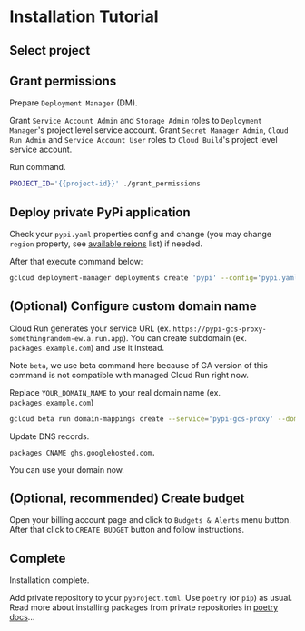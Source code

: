 Installation Tutorial
=====================

Select project
--------------

<walkthrough-project-billing-setup></walkthrough-project-billing-setup>


Grant permissions
-----------------

Prepare `Deployment Manager` (DM).

Grant `Service Account Admin` and `Storage Admin` roles to `Deployment Manager`'s project level service account.
Grant `Secret Manager Admin`, `Cloud Run Admin` and `Service Account User` roles to `Cloud Build`'s project level service account.

Run command.

```sh
PROJECT_ID='{{project-id}}' ./grant_permissions
```

Deploy private PyPi application
-------------------------------

Check your `pypi.yaml` properties config and change (you may change `region` property, see [available reions](https://cloud.google.com/compute/docs/regions-zones/#locations) list) if needed. 

After that execute command below:

```sh
gcloud deployment-manager deployments create 'pypi' --config='pypi.yaml' --description='PyPi application' --labels='app=pypi' --project='{{project-id}}'
```

(Optional) Configure custom domain name
---------------------------------------

Cloud Run generates your service URL (ex. `https://pypi-gcs-proxy-somethingrandom-ew.a.run.app`). You can create subdomain (ex. `packages.example.com`) and use it instead.

Note `beta`, we use beta command here because of GA version of this command is not compatible with managed Cloud Run right now.

Replace `YOUR_DOMAIN_NAME` to your real domain name (ex. `packages.example.com`)

```sh
gcloud beta run domain-mappings create --service='pypi-gcs-proxy' --domain='YOUR_DOMAIN_NAME' --platform='managed' --region='europe-west1' --project='{{project-id}}'
```

Update DNS records.
```
packages CNAME ghs.googlehosted.com.
```

You can use your domain now.


(Optional, recommended) Create budget
-------------------------------------

Open your billing account page and click to `Budgets & Alerts` menu button. After that click to `CREATE BUDGET` button and follow instructions.


Complete
--------

Installation complete. 

<walkthrough-conclusion-trophy></walkthrough-conclusion-trophy>


Add private repository to your `pyproject.toml`. Use `poetry` (or `pip`) as usual. Read more about installing packages from private repositories in [poetry docs](https://python-poetry.org/docs/repositories/#using-a-private-repository)...
